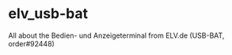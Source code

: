 elv_usb-bat
===========

All about the Bedien- und Anzeigeterminal from ELV.de (USB-BAT, order#92448)
